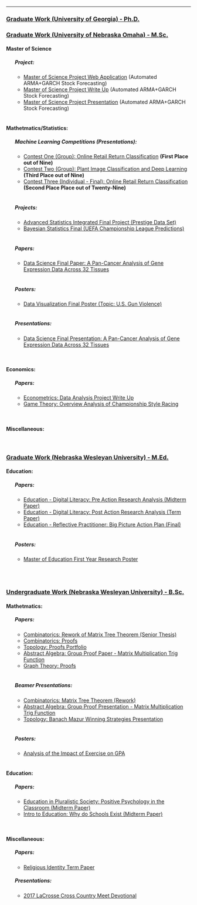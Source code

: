 <meta name="author" content="Jordan Wheeler">
<meta name="description" content="Jordan Wheeler's Work">
<hr style="border-color: #666666;">
<u>
<h3>
Graduate Work (University of Georgia) - Ph.D.
</h3>

</u>

<!------------------------------------------------------>
<u>
<h3>
Graduate Work (University of Nebraska Omaha) - M.Sc.
</h3>

</u>

<h4>
Master of Science
</h4>
<ul style="list-style-type:none">
<li>
<h5>
Project:
</h5>
</li>
<ul>
<li>
<a href="https://jordanmwheeler.com/work/shinyapps/ForecastApp/" target="_blank">Master
of Science Project Web Application</a> (Automated ARMA+GARCH Stock
Forecasting)</b>
</li>
<li>
<a href="Papers/MasterProjectWriteUp.pdf" target="_blank">Master of
Science Project Write Up</a> (Automated ARMA+GARCH Stock
Forecasting)</b>
</li>
<li>
<a href="Presentations/MastersProject.pdf" target="_blank">Master of
Science Project Presentation</a> (Automated ARMA+GARCH Stock
Forecasting)</b>
</li>
<br/>
</ul>
</ul>
<h4>
Mathetmatics/Statistics:
</h4>
<ul style="list-style-type:none">
<li>
<h5>
Machine Learning Competitions (Presentations):
</h5>
</li>
<ul>
<li>
<a href="Presentations/ContestOne_ReturnClassification/" target="_blank">Contest
One (Group): Online Retail Return Classification</a> <b>(First Place out
of Nine)</b>
</li>
<li>
<a href="Presentations/ContestTwo_ImageClassification/" target="_blank">Contest
Two (Group): Plant Image Classification and Deep Learning</a> <b>(Third
Place out of Nine)</b>
</li>
<li>
<a href="Presentations/ContestThree_ReturnClassification/" target="_blank">Contest
Three (Individual - Final): Online Retail Return Classification</a>
<b>(Second Place Place out of Twenty-Nine)</b>
</li>
<br/>
</ul>
<li>
<h5>
Projects:
</h5>
</li>
<ul>
<li>
<a href="Papers/FinalP/" target="_blank">Advanced Statistics Integrated
Final Project (Prestige Data Set)</a>
</li>
<li>
<a href="" target="_blank">Bayesian Statistics Final (UEFA Championship
League Predictions)</a>
</li>
<br/>
</ul>
<li>
<h5>
Papers:
</h5>
</li>
<ul>
<li>
<a href="Papers/CancerGene_FinalReport.pdf" target="_blank">Data Science
Final Paper: A Pan-Cancer Analysis of Gene Expression Data Across 32
Tissues</a>
</li>
</ul>
<br>
<li>
<h5>
Posters:
</h5>
</li>
<ul>
<li>
<a href="Posters/GunViolence_Poster.pdf" target="_blank">Data
Visualization Final Poster (Topic: U.S. Gun Violence)</a>
</li>
</ul>
<br>
<li>
<h5>
Presentations:
</h5>
</li>
<ul>
<li>
<a href="Presentations/CancerGene_FinalPresentation/" target="_blank">Data
Science Final Presentation: A Pan-Cancer Analysis of Gene Expression
Data Across 32 Tissues</a>
</li>
</ul>
</ul>

<br>

<h4>
Economics:
</h4>
<ul style="list-style-type:none">
<li>
<h5>
Papers:
</h5>
</li>
<ul>
<li>
<a href="Papers/Econometrics_ProjectWriteUp.pdf" target="_blank">Econometrics:
Data Analysis Project Write Up</a>
</li>
<li>
<a href="Papers/ChampionshipStyleRacing_GameTheory.pdf" target="_blank">Game
Theory: Overview Analysis of Championship Style Racing</a>
</li>
</ul>
</ul>

<br>

<h4>
Miscellaneous:
</h4>

<br/>

<!------------------------------------------------------>
<u>
<h3>
Graduate Work (Nebraska Wesleyan University) - M.Ed.
</h3>

</u>

<h4>
Education:
</h4>
<ul style="list-style-type:none">
<li>
<h5>
Papers:
</h5>
</li>
<ul>
<li>
<a href="Papers/PreActionResearchAnalysis.pdf" target="_blank">Education
- Digital Literacy: Pre Action Research Analysis (Midterm Paper)</a>
</li>
<li>
<a href="Papers/PostActionResearchAnalysis.pdf" target="_blank">Education
- Digital Literacy: Post Action Research Analysis (Term Paper)</a>
</li>
<li>
<a href="Papers/ReflectivePractitioner_BigPictureActionPlan.pdf" target="_blank">Education
- Reflective Practitioner: Big Picture Action Plan (Final)</a>
</li>
<br/>
</ul>
<li>
<h5>
Posters:
</h5>
</li>
<ul>
<li>
<a href="Posters/FirstYearMEdPoster.pdf" target="_blank">Master of
Education First Year Research Poster</a>
</li>
<br/>
</ul>
</ul>

<br/>

<!------------------------------------------------------>
<u>
<h3>
Undergraduate Work (Nebraska Wesleyan University) - B.Sc.
</h3>

</u>

<h4>
Mathetmatics:
</h4>
<ul style="list-style-type:none">
<li>
<h5>
Papers:
</h5>
</li>
<ul>
<li>
<a href="Papers/MatrixTreeTheoremPaper.pdf" target="_blank">Combinatorics:
Rework of Matrix Tree Theorem (Senior Thesis)</a>
</li>
<li>
<a href="Papers/Combinatorics_GraphTheory_Assignment1.pdf" target="_blank">Combinatorics:
Proofs</a>
</li>
<li>
<a href="Papers/TopologyPortfolio.pdf" target="_blank">Topology: Proofs
Portfolio</a>
</li>
<li>
<a href="Papers/MatrixMultiplicationTrigFunctions_GroupPaper.pdf" target="_blank">Abstract
Algebra: Group Proof Paper - Matrix Multiplication Trig Function</a>
</li>
<li>
<a href="Papers/Combinatorics_GraphTheory_Assignment2.pdf" target="_blank">Graph
Theory: Proofs</a>
</li>
<br/>
</ul>
<li>
<h5>
Beamer Presentations:
</h5>
</li>
<ul>
<li>
<a href="Presentations/MatrixTreeTheoremPresentation.pdf" target="_blank">Combinatorics:
Matrix Tree Theorem (Rework)</a>
</li>
<li>
<a href="Presentations/GroupPresentation.pdf" target="_blank">Abstract
Algebra: Group Proof Presentation - Matrix Multiplication Trig
Function</a>
</li>
<li>
<a href="Presentations/BanachMazurPresentation.pdf" target="_blank">Topology:
Banach Mazur Winning Strategies Presentation</a>
</li>
<br/>
</ul>
<li>
<h5>
Posters:
</h5>
</li>
<ul>
<li>
<a href="Posters/BasicStatisticsPoster.pdf" target="_blank">Analysis of
the Impact of Exercise on GPA</a>
</li>
<br/>
</ul>
</ul>
<h4>
Education:
</h4>
<ul style="list-style-type:none">
<li>
<h5>
Papers:
</h5>
</li>
<ul>
<li>
<a href="Papers/PostivePsychology_EdPluralistic.pdf" target="_blank">Education
in Pluralistic Society: Positive Psychology in the Classroom (Midterm
Paper)</a>
</li>
<li>
<a href="Papers/WhySchools.pdf" target="_blank">Intro to Education: Why
do Schools Exist (Midterm Paper)</a>
</li>
</ul>
</ul>

<br>

<h4>
Miscellaneous:
</h4>
<ul style="list-style-type:none">
<li>
<h5>
Papers:
</h5>
</li>
<ul>
<li>
<a href="">Religious Identity Term Paper</a>
</li>
</ul>
<li>
<h5>
Presentations:
</h5>
</li>
<ul>
<li>
<a href="Presentations/LaCrosseDevotional.pdf">2017 LaCrosse Cross
Country Meet Devotional</a>
</li>
</ul>
</ul>
<!------------------------------------------------------>
